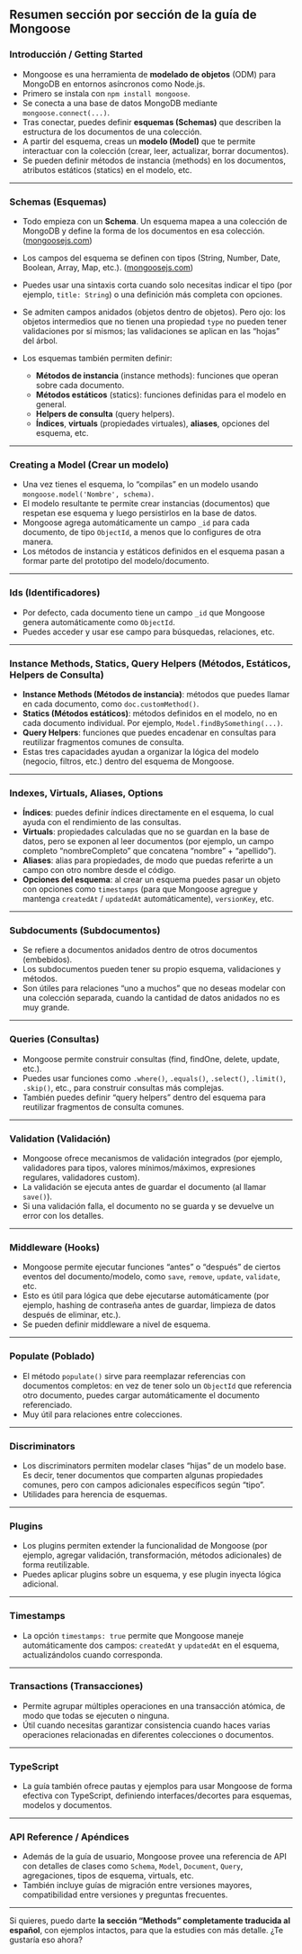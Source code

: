 
## Resumen sección por sección de la guía de Mongoose

### Introducción / Getting Started

* Mongoose es una herramienta de **modelado de objetos** (ODM) para MongoDB en entornos asíncronos como Node.js.
* Primero se instala con `npm install mongoose`.
* Se conecta a una base de datos MongoDB mediante `mongoose.connect(...)`.
* Tras conectar, puedes definir **esquemas (Schemas)** que describen la estructura de los documentos de una colección.
* A partir del esquema, creas un **modelo (Model)** que te permite interactuar con la colección (crear, leer, actualizar, borrar documentos).
* Se pueden definir métodos de instancia (methods) en los documentos, atributos estáticos (statics) en el modelo, etc.

---

### Schemas (Esquemas)

* Todo empieza con un **Schema**. Un esquema mapea a una colección de MongoDB y define la forma de los documentos en esa colección. ([mongoosejs.com][1])
* Los campos del esquema se definen con tipos (String, Number, Date, Boolean, Array, Map, etc.). ([mongoosejs.com][1])
* Puedes usar una sintaxis corta cuando solo necesitas indicar el tipo (por ejemplo, `title: String`) o una definición más completa con opciones.
* Se admiten campos anidados (objetos dentro de objetos). Pero ojo: los objetos intermedios que no tienen una propiedad `type` no pueden tener validaciones por sí mismos; las validaciones se aplican en las “hojas” del árbol.
* Los esquemas también permiten definir:

  * **Métodos de instancia** (instance methods): funciones que operan sobre cada documento.
  * **Métodos estáticos** (statics): funciones definidas para el modelo en general.
  * **Helpers de consulta** (query helpers).
  * **Índices**, **virtuals** (propiedades virtuales), **aliases**, opciones del esquema, etc.

---

### Creating a Model (Crear un modelo)

* Una vez tienes el esquema, lo “compilas” en un modelo usando `mongoose.model('Nombre', schema)`.
* El modelo resultante te permite crear instancias (documentos) que respetan ese esquema y luego persistirlos en la base de datos.
* Mongoose agrega automáticamente un campo `_id` para cada documento, de tipo `ObjectId`, a menos que lo configures de otra manera.
* Los métodos de instancia y estáticos definidos en el esquema pasan a formar parte del prototipo del modelo/documento.

---

### Ids (Identificadores)

* Por defecto, cada documento tiene un campo `_id` que Mongoose genera automáticamente como `ObjectId`.
* Puedes acceder y usar ese campo para búsquedas, relaciones, etc.

---

### Instance Methods, Statics, Query Helpers (Métodos, Estáticos, Helpers de Consulta)

* **Instance Methods (Métodos de instancia)**: métodos que puedes llamar en cada documento, como `doc.customMethod()`.
* **Statics (Métodos estáticos)**: métodos definidos en el modelo, no en cada documento individual. Por ejemplo, `Model.findBySomething(...)`.
* **Query Helpers**: funciones que puedes encadenar en consultas para reutilizar fragmentos comunes de consulta.
* Estas tres capacidades ayudan a organizar la lógica del modelo (negocio, filtros, etc.) dentro del esquema de Mongoose.

---

### Indexes, Virtuals, Aliases, Options

* **Índices**: puedes definir índices directamente en el esquema, lo cual ayuda con el rendimiento de las consultas.
* **Virtuals**: propiedades calculadas que no se guardan en la base de datos, pero se exponen al leer documentos (por ejemplo, un campo completo “nombreCompleto” que concatena “nombre” + “apellido”).
* **Aliases**: alias para propiedades, de modo que puedas referirte a un campo con otro nombre desde el código.
* **Opciones del esquema**: al crear un esquema puedes pasar un objeto con opciones como `timestamps` (para que Mongoose agregue y mantenga `createdAt` / `updatedAt` automáticamente), `versionKey`, etc.

---

### Subdocuments (Subdocumentos)

* Se refiere a documentos anidados dentro de otros documentos (embebidos).
* Los subdocumentos pueden tener su propio esquema, validaciones y métodos.
* Son útiles para relaciones “uno a muchos” que no deseas modelar con una colección separada, cuando la cantidad de datos anidados no es muy grande.

---

### Queries (Consultas)

* Mongoose permite construir consultas (find, findOne, delete, update, etc.).
* Puedes usar funciones como `.where()`, `.equals()`, `.select()`, `.limit()`, `.skip()`, etc., para construir consultas más complejas.
* También puedes definir “query helpers” dentro del esquema para reutilizar fragmentos de consulta comunes.

---

### Validation (Validación)

* Mongoose ofrece mecanismos de validación integrados (por ejemplo, validadores para tipos, valores mínimos/máximos, expresiones regulares, validadores custom).
* La validación se ejecuta antes de guardar el documento (al llamar `save()`).
* Si una validación falla, el documento no se guarda y se devuelve un error con los detalles.

---

### Middleware (Hooks)

* Mongoose permite ejecutar funciones “antes” o “después” de ciertos eventos del documento/modelo, como `save`, `remove`, `update`, `validate`, etc.
* Esto es útil para lógica que debe ejecutarse automáticamente (por ejemplo, hashing de contraseña antes de guardar, limpieza de datos después de eliminar, etc.).
* Se pueden definir middleware a nivel de esquema.

---

### Populate (Poblado)

* El método `populate()` sirve para reemplazar referencias con documentos completos: en vez de tener solo un `ObjectId` que referencia otro documento, puedes cargar automáticamente el documento referenciado.
* Muy útil para relaciones entre colecciones.

---

### Discriminators

* Los discriminators permiten modelar clases “hijas” de un modelo base. Es decir, tener documentos que comparten algunas propiedades comunes, pero con campos adicionales específicos según “tipo”.
* Utilidades para herencia de esquemas.

---

### Plugins

* Los plugins permiten extender la funcionalidad de Mongoose (por ejemplo, agregar validación, transformación, métodos adicionales) de forma reutilizable.
* Puedes aplicar plugins sobre un esquema, y ese plugin inyecta lógica adicional.

---

### Timestamps

* La opción `timestamps: true` permite que Mongoose maneje automáticamente dos campos: `createdAt` y `updatedAt` en el esquema, actualizándolos cuando corresponda.

---

### Transactions (Transacciones)

* Permite agrupar múltiples operaciones en una transacción atómica, de modo que todas se ejecuten o ninguna.
* Útil cuando necesitas garantizar consistencia cuando haces varias operaciones relacionadas en diferentes colecciones o documentos.

---

### TypeScript

* La guía también ofrece pautas y ejemplos para usar Mongoose de forma efectiva con TypeScript, definiendo interfaces/decortes para esquemas, modelos y documentos.

---

### API Reference / Apéndices

* Además de la guía de usuario, Mongoose provee una referencia de API con detalles de clases como `Schema`, `Model`, `Document`, `Query`, agregaciones, tipos de esquema, virtuals, etc.
* También incluye guías de migración entre versiones mayores, compatibilidad entre versiones y preguntas frecuentes.

---

Si quieres, puedo darte **la sección “Methods” completamente traducida al español**, con ejemplos intactos, para que la estudies con más detalle. ¿Te gustaría eso ahora?

[1]: https://mongoosejs.com/docs/guide.html?utm_source=chatgpt.com "Mongoose v8.19.1: Schemas"
